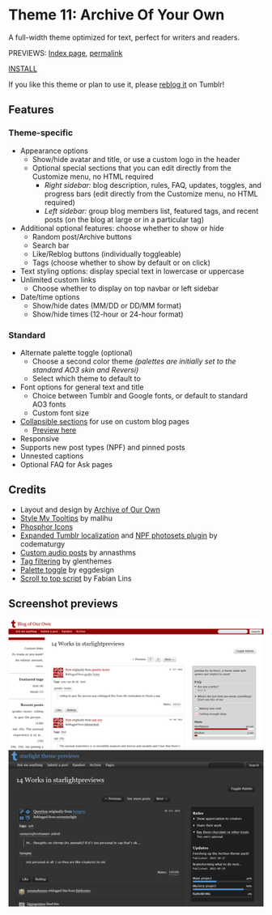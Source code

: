 # Theme 11: Archive Of Your Own

A full-width theme optimized for text, perfect for writers and readers.

PREVIEWS: [Index page](https://starlightpreviews.tumblr.com/theme11), [permalink](https://starlightpreviews.tumblr.com/theme11/permalink)

[INSTALL](https://raw.githubusercontent.com/wovenstarlight/tumblr-themes/main/theme11/theme11.html)

If you like this theme or plan to use it, please [reblog it](https://starlightthemes.tumblr.com/theme11) on Tumblr!

## Features
### Theme-specific
- Appearance options
	- Show/hide avatar and title, or use a custom logo in the header
	- Optional special sections that you can edit directly from the Customize menu, no HTML required
		- *Right sidebar:* blog description, rules, FAQ, updates, toggles, and progress bars (edit directly from the Customize menu, no HTML required)
		- *Left sidebar:* group blog members list, featured tags, and recent posts (on the blog at large or in a particular tag)
- Additional optional features: choose whether to show or hide
	- Random post/Archive buttons
	- Search bar
	- Like/Reblog buttons (individually toggleable)
	- Tags (choose whether to show by default or on click)
- Text styling options: display special text in lowercase or uppercase
- Unlimited custom links
	- Choose whether to display on top navbar or left sidebar
- Date/time options
	- Show/hide dates (MM/DD or DD/MM format)
	- Show/hide times (12-hour or 24-hour format)

### Standard
- Alternate palette toggle (optional)
	- Choose a second color theme *(palettes are initially set to the standard AO3 skin and Reversi)*
	- Select which theme to default to
- Font options for general text and title
	- Choice between Tumblr and Google fonts, or default to standard AO3 fonts
	- Custom font size
- [Collapsible sections](https://wovenstarlight.github.io/tumblr-themes/collapsibles/) for use on custom blog pages
	- [Preview here](https://starlightpreviews.tumblr.com/theme11/collapsibles)
- Responsive
- Supports new post types (NPF) and pinned posts
- Unnested captions
- Optional FAQ for Ask pages

## Credits
- Layout and design by [Archive of Our Own](https://archiveofourown.org)
- [Style My Tooltips](http://manos.malihu.gr/style-my-tooltips-jquery-plugin) by malihu
- [Phosphor Icons](https://phosphoricons.com/)
- [Expanded Tumblr localization](https://github.com/boscoxvi/expandedtumblrlocalization) and [NPF photosets plugin](https://codematurgy.tumblr.com/post/643394597477875713/npfphotosets-plugin) by codematurgy
- [Custom audio posts](https://annasthms.tumblr.com/more/js/customaudio/new) by annasthms
- [Tag filtering](https://glenthemes.tumblr.com/spoilertags) by glenthemes
- [Palette toggle](https://eggdesign.tumblr.com/post/186889223257/day-night-mode-tutorial-after-featuring-a) by eggdesign
- [Scroll to top script](https://github.com/FabianLins/scrolltotop_arrow_jquery) by Fabian Lins

## Screenshot previews
![A Tumblr blog designed to almost perfectly resemble the AO3 work listing pages. The blog title and avatar replace the AO3 logo on the top left, and Ask/Submit etc. links are present on the search bar. Posts are present where the works should be, under a heading declaring the number of posts equal to the number of 'works' in the blog. Sidebars on the left and right contain the blog description, featured links and tags, an FAQ, progress bars, and more.](https://github.com/wovenstarlight/tumblr-themes/blob/main/theme11/theme11_screenshot1light.png?raw=true)
![The same blog, open to a permalink page and swapped to Reversi colors. The left sidebar has been removed. The post itself shows each blogger's contribution in a blockquote, with post tags replacing work tags, and Via/Source links replacing the title and author. The rating icons on the top left are replaced by the permalink, day page, and post type icons.](https://github.com/wovenstarlight/tumblr-themes/blob/main/theme11/theme11_screenshot2dark.png?raw=true)